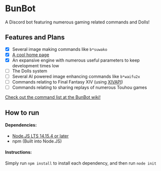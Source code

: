 # BunBot
A Discord bot featuring numerous gaming related commands and Dolls!
## Features and Plans
- [X] Several image making commands like ``b*suwako``
- [X] [A cool home page](https://kikasuru.github.io/bunbot/)
- [X] An expansive engine with numerous useful parameters to keep development times low
- [ ] The Dolls system
- [ ] Several AI powered image enhancing commands like ``b*waifu2x``
- [ ] Commands relating to Final Fantasy XIV (using [XIVAPI](https://xivapi.com/))
- [ ] Commands relating to sharing replays of numerous Touhou games  
  
[Check out the command list at the BunBot wiki!](https://github.com/Kikasuru/bunbot/wiki/Commands)
## How to run
#### Dependencies:
* [Node.JS LTS 14.15.4 or later](https://nodejs.org/en/)
* npm (Built into Node.JS)
#### Instructions:
Simply run ``npm install`` to install each dependency, and then run ``node init``
